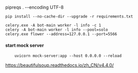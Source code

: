 
pipreqs . --encoding UTF-8



```
pip install --no-cache-dir --upgrade -r requirements.txt
```




```
celery.exe -A bot-main worker -l info -c 1
celery -A bot-main worker -l info --pool=solo 
celery.exe flower --address=127.0.0.1 --port=5566
``` 
#### start mock server
```
    uvicorn mock-server:app --host 0.0.0.0 --reload
```


https://beautifulsoup.readthedocs.io/zh_CN/v4.4.0/
